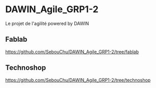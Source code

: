 # DAWIN_Agile_GRP1-2

Le projet de l'agilité powered by DAWIN

## Fablab
https://github.com/SebouChu/DAWIN_Agile_GRP1-2/tree/fablab

## Technoshop
https://github.com/SebouChu/DAWIN_Agile_GRP1-2/tree/technoshop
